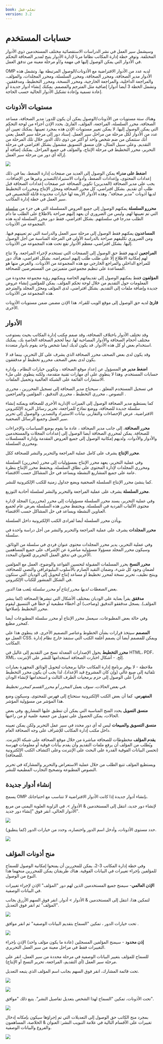 ```yaml
---
book: تعلم-قفل
version: 3.2
---
```


# حسابات المستخدم

وسيشمل سير العمل في نشر الدراسات الاستقصائية مختلف المستخدمين ذوي الأدوار المختلفة. وتوفر خطة إدارة المكاتب نظاما مرنا لإدارة الأدوار يتيح لمدير الصحافة التحكم في الأدوار التي يمكن الوصول إليها في مهمة و/أو مرحلة معينة من تدفق العمل.

OMP لديه عدد من الأدوار الافتراضية مع الأذونات/الوصول المرتبطة بها. وتشمل هذه الأدوار مدير الصحافة، ومحرر الصحافة، ومحرر السلسلة، ومحرر المجلدات، والمؤلف، والمراجعة الداخلية، والمراجعة الخارجية، ومحرر النسخة، ومحرر التخطيط، ومدقققين. وتشمل الخطة 3 أيضا أدوارا إضافية مثل المترجم والمصمم. يمكنك إنشاء أدوار جديدة أو إعادة تسمية وإعادة تشكيل الأدوار الحالية حسب الحاجة.

## مستويات الأذونات

وهناك ستة مستويات من الأذونات/الوصول يمكن أن يكون للدور: مدير الصحافة، مساعد الصحافة، محرر السلسلة، المراجعة، المؤلف، القارئ. يحدد الإذن أجزاء من لوحة التحكم التي يمكن الوصول إليها. لا يمكن تغيير مستويات الإذن هذه بمجرد تعيينها. يمكنك تعيين أي عدد من الأدوار لكل مرحلة من مراحل سير العمل. إسناد دور إلى مرحلة سير العمل يعني أنك ستتمكن من ضم شخص واحد أو أكثر من ذوي ذلك الدور خلال تلك المرحلة من التقديم. وعلى سبيل المثال، فإن منسق التسويق مشمول بشكل افتراضي في مرحلة التحرير، محرر التخطيط في مرحلة الإنتاج، والمؤلف في جميع المراحل. يمكنك إضافة أو إزالة أي دور من مرحلة سير العمل.

![](./assets/learning_omp-user_accounts.png)

__اضغط على مدراء__ يمكن الوصول إلى العديد من صفحات إدارة الضغط، بما في ذلك إعدادات المحتوى، وإعدادات الضغط، وأدوات الاستيراد/التصدير وغيرها من الإضافات. يجب على مدير الصحافة (المديرين) تكوين الصحافة عبر صفحات إعدادات الصحافة قبل طلب أي تقديم. بشكل افتراضي، كل محرر الصحافة ومحرّر الإنتاج ومحررات التخطيط لديها أذونات "مدير صحافة". وهذه الأدوار الأربعة لها خيارات محدودة قابلة للتخصيص في سير العمل في خطة إدارة المكاتب.

__محررو السلسلة__ يمكنهم الوصول إلى جميع العروض المسلسلة التي هي جزء من [سلسلة](./press-setup.md#series) التي تم تعيينها لهم. وليس من الضروري أن يعهد إليهم صراحة بالاطلاع على الطلب ما دام الطلب مدرجا في سلسلتهم. بشكل افتراضي، فقط دور محرر السلسلة لديه هذه المجموعة من الأذونات.

__المساعدون__ يمكنهم فقط الوصول إلى مرحلة سير العمل والدراسة التي تم تعيينهم فيها. ومن الضروري تكليفهم صراحة بالدراسة الأولى في المرحلة المناسبة من أجل الوصول إليها. بشكل افتراضي، معظم الأدوار تقع تحت هذه المجموعة من الأذونات.

__المراجعين__ لديهم فقط حق الوصول إلى الصفحات التي تستخدم لإجراء المراجعة. ولا تتاح لهم إمكانية الاطلاع إلا على طلب طُلب إليهم استعراضه. بشكل افتراضي، هناك دور للمراجع الداخلي والمراجع الخارجي مع هذه المجموعة من الأذونات. والغرض منها هو المساعدة على تنظيم مجموعتين متميزتين من المستعرضين للصحافة.

__المؤلفون__ فقط يمكنهم الوصول إلى تقديماتهم الخاصة ويمكنهم رؤية مجموعة محدودة من المعلومات حول التقديم من خلال لوحة تحكم المؤلف. يمكن للمؤلفين إنشاء عروض جديدة وإضافة ملفات إلى التقديم. بشكل افتراضي، لدى المؤلف ومحرّر المجلد والمترجم هذه المجموعة من الأذونات.

__قارئ__ لديه حق الوصول إلى موقع الويب للقراء. هذا الإذن مضمن ضمن مستويات الأذونات الأخرى.

## الأدوار

وقد تختلف الأدوار باختلاف الصحافة، وقد صمم مكتب إدارة المكاتب بحيث يستوعب مختلف أحجام الصحافة والأدوار المصاحبة لها. تبعاً لحجم الصحافة الخاصة بك، يمكنك استخدام بعض أو كل هذه الأدوار. قد يكون لديك أيضا شخص واحد يقوم بأدوار متعددة.

وقد يكون لدى بعض الصحف محرر الصحافة الذي يشرف على كل التحرير، بينما قد لا يكون لدى بعض الصحف محررو تخطيط أو مدقققون.

__اضغط مدير__ هو المسؤول عن إعداد موقع الصحافة ، وتكوين خيارات النظام ، وإدارة حسابات المستخدم. وهذا لا ينطوي على أي مهارات تقنية متقدمة، ولكنه ينطوي على ملء الاستمارات القائمة على الشبكة العالمية وتحميل الملفات.

في تسجيل المستخدم المغلق ، سيحتاج مدير الصحافة إلى تسجيل المحررين ، محرري النصوص ، محرري التخطيط ، محرري التدقيق ، المؤلفين والمراجعين .

كما يستطيع مدير الصحافة الوصول إلى الميزات الإدارية الأخرى للصحافة ويمكنه إنشاء سلسلة جديدة للصحافة، ووضع نماذج للمراجعة، تحرير رسائل البريد الإلكتروني الافتراضية، عرض الإحصاءات والتقارير، بيانات الاستيراد والتصدير، والوصول إلى تحرير سير العمل وجميع الرسائل الصحفية.

__محرر الصحافة__، إلى جانب مدير الصحافة ، عادة ما يقوم بوضع السياسات والإجراءات للصحافة. يمكن لمحرري الصحافة أيضا الوصول إلى إعدادات المجلات والمستخدمين والأدوار والأدوات. ولديهم إمكانية الوصول إلى جميع العروض المقدمة وإدارة المسلسلات ومحرري السلسلة.

__محرر الإنتاج__ يشرف على كامل عملية المراجعة والتحرير والنشر للصحافة ككل.

وفي عملية التحرير، يعهد محرر الإنتاج بمسؤوليات إلى محرر (محررين) السلسلة ومحرري المجلدات لإدارة المحتوى على نطاق السلسلة. ويحتفظ محرر الإنتاج بنظرة عامة على جميع المشاريع النشطة ويساعد في حل المشاكل حسب الاقتضاء.

كما ينشئ محرر الإنتاج السلسلة الصحفية ويضع جداول زمنية للكتب الإلكترونية للنشر.

__محرر السلسلة__ يشرف على عملية المراجعة والتحرير والنشر لسلسلة أحادية التوزيع.

وفي عملية التحرير، يسند محرر السلسلة مسؤوليات إلى محرر (محررين) المجلد لإدارة محتوى الألقاب الفردية في السلسلة. ويحتفظ محرر هذه السلسلة بعرض عام لجميع العناوين النشطة ويساعد في حل المشاكل حسب الاقتضاء.

ويأذن محرر السلسلة أيضا لفرادى الكتب الإلكترونية داخل السلسلة.

__محرر المجلدات__ يشرف على عملية المراجعة والتحرير والنشر من أجل دراسة واحدة في سلسلة.

وفي عملية التحرير، يدير محرر المجلدات محتوى عنوان فردي في سلسلة من الوثائق. وسيكون محرر المجلد مسؤولا مسؤولية مباشرة عن الإشراف على جميع المساهمين الآخرين في تدفق العمل التحريري للعنوان المحدد.

__محرر النسخ__ يحرر المسلمات المقبولة لتحسين القواعد والوضوح، العمل مع المؤلفين لضمان وجود كل شيء، وضمان التقيد الصارم بالأسلوب الببليوغرافي والنصي للصحافة، وينتج نظيف، تحرير نسخة لمحرر تخطيط أو مساعد إنتاج لتحويل إلى الوديان التي ستكون في الشكل المنشور للكتاب الإلكتروني.

*بعض الضغطات لديها محرر إنتاج أو محرر سلسلة يلعب هذا الدور*.

__مدققق__ يقرأ بعناية على الوديان بمختلف الأشكال التي تنشرها الصحافة (كما ينشر المؤلف). يسجل مدقققو التدقيق (وصاحب) أي أخطاء مطبعية أو خطأ في التنسيق ليقوم محرر التخطيط بإصلاحها.

وفي حالة بعض المطبوعات، سيعمل محرر الإنتاج أو محرر سلسلة المطبوعات أيضا كمحرر مطبع.

__المصمم__ سيتخذ قرارات بشأن الخطوط وعناصر التصميم الأخرى. قد ينطوي هذا على العمل مع CSS. ويمكن للمصمم أيضا أن يصمم أغلفة الكتب التي ستنفذ خارج نظام إدارة المكاتب.

__محرر التخطيط__ يحول الإصدارات المعدلة نسخ من التقديم إلى غاليل في HTML، PDF، XML، إلخ. - أشكال اختارت الصحافة استخدامها للنشر على الإنترنت.

ملاحظة - لا يوفر برنامج إدارة المكاتب حاليا برمجيات لتحويل الوثائق المجهزة بعبارات تلقائية إلى صيغ غالي (وإن كان المشروع قيد الإعداد)، لذا يجب أن يكون محرر التخطيط قادراً على الوصول إلى حزم برمجيات الطرف الثالث و استخدامها لإنشاء الودان.

_في بعض الحالات، سوف يعمل المحرر أو محرر القسم كمحرر تخطيط_.

__المفهرس__، كما أن بعض الكتب الإلكترونية ستحتاج إلى فهرس للمحتوى. وسيكون وضع هذا المؤشر من مسؤولية المؤشر.

__منسق التمويل__ يحدد المنح المناسبة التي يمكن أن تنطبق عليها المشاريع. وفي بعض الحالات، يمكن الحصول على تمويل من جمعية علمية أو من راعيها.

__منسق التسويق والمبيعات__ ليس له أي دور محدد في سير عمل التحرير ولكن يمكن تعيينه داخل مكتب إدارة المكاتب للإشراف على وجه الصحافة العام.

__يقدم المؤلف__ مخطوطات للصحافة مباشرة من خلال موقع الصحافة على شبكة الإنترنت. ويُطلب من المؤلف أن يرفع ملفات التقديم وأن يقدم بيانات فوقية أو معلومات فهرسة (تحسن البيانات الفوقية القدرة على البحث على الإنترنت وعلى اكتشاف الكتب الإلكترونية للصحافة).

ويستطيع المؤلف تتبع الطلب من خلال عملية الاستعراض والتحرير والمشاركة في تحرير النصوص المطبوعة وتصحيح التجارب المطبعية للنشر.

## إنشاء أدوار جديدة

يسمح OMP بإنشاء أدوار جديدة إذا كانت الأدوار الافتراضية لا تتناسب مع احتياجاتك.

لإنشاء دور جديد، انتقل إلى المستخدمين & الأدوار >. في الزاوية العلوية اليمنى من مربع الأدوار الحالي، انقر فوق "إنشاء دور جديد".

![](./assets/learning_omp-user_accounts_2.png)

حدد مستوى الأذونات، وأدخل اسم الدور واختصاره، وحدد من خيارات الدور (كما ينطبق).

![](./assets/learning_omp-user-accounts_3.png)

## منح أذونات المؤلف

وفي خطة إدارة المكاتب 3-2، يمكن للمحررين أن يمنحوا إمكانية الوصول للسماح للمؤلفين بإجراء تغييرات في البيانات الفوقية. هناك طريقتان يمكن للمحررين منحهما هذا النوع من الوصول.

__الإذن العالمي__- سيمنح جميع المستخدمين الذين لهم دور "المؤلف" الإذن لإجراء تغييرات في البيانات الوصفية.

لتمكين هذا، انتقل إلى المستخدمين & الأدوار > أدوار. انقر فوق السهم الأزرق بجانب "المؤلف" ثم انقر فوق التعديل.

![](./assets/learning-omp3.2-user-permission-1.png)

تحت خيارات الدور ، تمكين "السماح بتقديم البيانات الوصفية" ثم انقر موافق .

![](./assets/learning-omp3.2-user-permission-2.png)

__إذن محدود__ - سيمنح المؤلفين المسجلين (عادة ما يكون مؤلف واحد) الإذن بإجراء التغييرات فقط في مراحل معينة من سير العمل التحريري.

للسماح للمؤلف بتغيير البيانات الوصفية في مرحلة محددة من سير العمل، انقر على مرحلة سير العمل (أي التقديم، المراجعة، تحرير النسخ أو الإنتاج).

تحت قائمة المشارك، انقر فوق السهم بجانب اسم المؤلف الذي يتبعه التعديل.

![](./assets/learning-omp3.2-user-permission-3.png)

![](./assets/learning-omp3.2-user-permission-4.png)

تحت الأذونات، تمكين "السماح لهذا الشخص بتعديل تفاصيل النشر". يتبع ذلك "موافق".

![](./assets/learning-omp3.2-user-permission-5.png)

بمجرد منح الكاتب حق الوصول إلى التعديلات التي تم إجراؤها سيكون بإمكانه إدخال تغييرات على الأقسام التالية في علامة التبويب النشر: العنوان & الخلاصة، المساهمون والفروع والبيانات الوصفية.

![](./assets/learning-omp3.2-user-permission-6.png)
